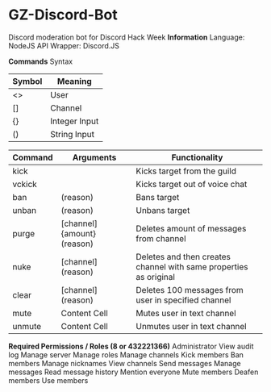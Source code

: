 # GZ-Discord-Bot
Discord moderation bot for Discord Hack Week
**Information**
Language: NodeJS
API Wrapper: Discord.JS

**Commands**
Syntax

| Symbol  | Meaning |
| ------------- | ------------- |
| <> | User |
| [] | Channel |
| {} | Integer Input |
| () | String Input |

| Command  | Arguments  | Functionality  |
| ------------- | ------------- | ------------- |
| kick | <target> | Kicks target from the guild |
| vckick | <target> | Kicks target out of voice chat |
| ban | <target> (reason) | Bans target |
| unban | <target> (reason) | Unbans target |
| purge | [channel] {amount} (reason) | Deletes amount of messages from channel |
| nuke | [channel] (reason) | Deletes and then creates channel with same properties as original  |
| clear | <target> [channel] (reason) | Deletes 100 messages from user in specified channel |
| mute | Content Cell | Mutes user in text channel |
| unmute | Content Cell | Unmutes user in text channel |

**Required Permissions / Roles (8 or 432221366)**
Administrator
View audit log
Manage server
Manage roles
Manage channels
Kick members
Ban members
Manage nicknames
View channels
Send messages
Manage messages
Read message history
Mention everyone
Mute members
Deafen members
Use members

